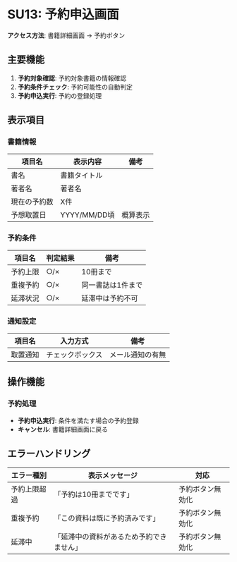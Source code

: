 # SU13: 予約申込画面

**アクセス方法**: 書籍詳細画面 → 予約ボタン

## 主要機能
1. **予約対象確認**: 予約対象書籍の情報確認  
2. **予約条件チェック**: 予約可能性の自動判定
3. **予約申込実行**: 予約の登録処理

## 表示項目

### 書籍情報
| 項目名 | 表示内容 | 備考 |
|--------|----------|------|
| 書名 | 書籍タイトル | |
| 著者名 | 著者名 | |
| 現在の予約数 | X件 | |
| 予想取置日 | YYYY/MM/DD頃 | 概算表示 |

### 予約条件
| 項目名 | 判定結果 | 備考 |
|--------|----------|------|
| 予約上限 | ○/× | 10冊まで |
| 重複予約 | ○/× | 同一書誌は1件まで |
| 延滞状況 | ○/× | 延滞中は予約不可 |

### 通知設定
| 項目名 | 入力方式 | 備考 |
|--------|----------|------|
| 取置通知 | チェックボックス | メール通知の有無 |

## 操作機能

### 予約処理
- **予約申込実行**: 条件を満たす場合の予約登録
- **キャンセル**: 書籍詳細画面に戻る

## エラーハンドリング

| エラー種別 | 表示メッセージ | 対応 |
|-----------|---------------|-----|
| 予約上限超過 | 「予約は10冊までです」 | 予約ボタン無効化 |
| 重複予約 | 「この資料は既に予約済みです」 | 予約ボタン無効化 |
| 延滞中 | 「延滞中の資料があるため予約できません」 | 予約ボタン無効化 |